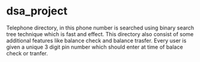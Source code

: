 # dsa_project
Telephone directory, in this phone number is searched using binary search tree technique which is fast and effect. This directory also consist of some additional features like balance check and balance trasfer. Every user is given a unique 3 digit pin number which should enter at time of balace check or tranfer.
